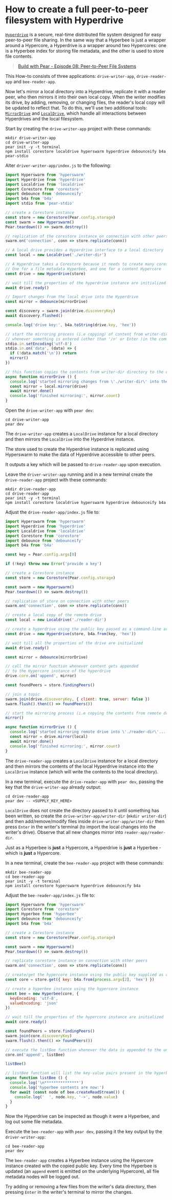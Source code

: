 # How to create a full peer-to-peer filesystem with Hyperdrive

[`Hyperdrive`](../building-blocks/hyperdrive.md) is a secure, real-time distributed file system designed for easy peer-to-peer file sharing. In the same way that a Hyperbee is just a wrapper around a Hypercore, a Hyperdrive is a wrapper around two Hypercores: one is a Hyperbee index for storing file metadata, and the other is used to store file contents.

> [Build with Pear - Episode 08: Peer-to-Peer File Systems](https://www.youtube.com/watch?v=ie7Nx3SF8sA)

This How-to consists of three applications: `drive-writer-app`, `drive-reader-app` and `bee-reader-app`.

Now let's mirror a local directory into a Hyperdrive, replicate it with a reader peer, who then mirrors it into their own local copy. When the writer modifies its drive, by adding, removing, or changing files, the reader's local copy will be updated to reflect that. To do this, we'll use two additional tools: [`MirrorDrive`](../helpers/mirrordrive.md) and [`LocalDrive`](../helpers/localdrive.md), which handle all interactions between Hyperdrives and the local filesystem.

Start by creating the `drive-writer-app` project with these commands:

```
mkdir drive-writer-app
cd drive-writer-app
pear init -y -t terminal
npm install corestore localdrive hyperswarm hyperdrive debounceify b4a pear-stdio
```

Alter `driver-writer-app/index.js` to the following:

```javascript
import Hyperswarm from 'hyperswarm'
import Hyperdrive from 'hyperdrive'
import Localdrive from 'localdrive'
import Corestore from 'corestore'
import debounce from 'debounceify'
import b4a from 'b4a'
import stdio from 'pear-stdio'

// create a Corestore instance 
const store = new Corestore(Pear.config.storage)
const swarm = new Hyperswarm()
Pear.teardown(() => swarm.destroy())

// replication of the corestore instance on connection with other peers
swarm.on('connection', conn => store.replicate(conn))

// A local drive provides a Hyperdrive interface to a local directory
const local = new Localdrive('./writer-dir')

// A Hyperdrive takes a Corestore because it needs to create many cores
// One for a file metadata Hyperbee, and one for a content Hypercore
const drive = new Hyperdrive(store)

// wait till the properties of the hyperdrive instance are initialized
await drive.ready()

// Import changes from the local drive into the Hyperdrive
const mirror = debounce(mirrorDrive)

const discovery = swarm.join(drive.discoveryKey)
await discovery.flushed()

console.log('drive key:', b4a.toString(drive.key, 'hex'))

// start the mirroring process (i.e copying) of content from writer-dir to the drive
// whenever something is entered (other than '/n' or Enter )in the command-line
stdio.in.setEncoding('utf-8')
stdio.in.on('data', (data) => {
  if (!data.match('\n')) return
  mirror()
})

// this function copies the contents from writer-dir directory to the drive
async function mirrorDrive () {
  console.log('started mirroring changes from \'./writer-dir\' into the drive...')
  const mirror = local.mirror(drive)
  await mirror.done()
  console.log('finished mirroring:', mirror.count)
}
```

Open the `drive-writer-app` with `pear dev`:

```
cd drive-writer-app
pear dev
```

The `drive-writer-app` creates a `LocalDrive` instance for a local directory and then mirrors the `LocalDrive` into the Hyperdrive instance. 

The store used to create the Hyperdrive instance is replicated using Hyperswarm to make the data of Hyperdrive accessible to other peers. 

It outputs a key which will be passed to `drive-reader-app` upon execution.

Leave the `driver-writer-app` running and in a new terminal create the `drive-reader-app` project with these commands:

```
mkdir drive-reader-app
cd drive-reader-app
pear init -y -t terminal
npm install corestore localdrive hyperswarm hyperdrive debounceify b4a
```

Adjust the `drive-reader-app/index.js` file to:

```javascript
import Hyperswarm from 'hyperswarm'
import Hyperdrive from 'hyperdrive'
import Localdrive from 'localdrive'
import Corestore from 'corestore'
import debounce from 'debounceify'
import b4a from 'b4a'

const key = Pear.config.args[0]

if (!key) throw new Error('provide a key')

// create a Corestore instance
const store = new Corestore(Pear.config.storage)

const swarm = new Hyperswarm()
Pear.teardown(() => swarm.destroy())

// replication of store on connection with other peers
swarm.on('connection', conn => store.replicate(conn))

// create a local copy of the remote drive
const local = new Localdrive('./reader-dir')

// create a hyperdrive using the public key passed as a command-line argument
const drive = new Hyperdrive(store, b4a.from(key, 'hex'))

// wait till all the properties of the drive are initialized
await drive.ready()

const mirror = debounce(mirrorDrive)

// call the mirror function whenever content gets appended 
// to the Hypercore instance of the hyperdrive
drive.core.on('append', mirror)

const foundPeers = store.findingPeers()

// join a topic
swarm.join(drive.discoveryKey, { client: true, server: false })
swarm.flush().then(() => foundPeers())

// start the mirroring process (i.e copying the contents from remote drive to local dir)
mirror()

async function mirrorDrive () {
  console.log('started mirroring remote drive into \'./reader-dir\'...')
  const mirror = drive.mirror(local)
  await mirror.done()
  console.log('finished mirroring:', mirror.count)
}
```

The `drive-reader-app` creates a `LocalDrive` instance for a local directory and then mirrors the contents of the local Hyperdrive instance into the `LocalDrive` instance (which will write the contents to the local directory).

In a new terminal, execute the `drive-reader-app` with `pear dev`, passing the key that the `drive-writer-app` already output:

```
cd drive-reader-app
pear dev -- <SUPPLY_KEY_HERE>
```

`LocalDrive` does not create the directory passed to it until something has been written, so create the `drive-writer-app/writer-dir` (`mkdir writer-dir`) and then add/remove/modify files inside `drive-writer-app/writer-dir` then press `Enter` in the writer's terminal (to import the local changes into the writer's drive). Observe that all new changes mirror into `reader-app/reader-dir`.

Just as a Hyperbee is **just** a Hypercore, a Hyperdrive is **just** a Hyperbee - which is **just** a Hypercore.

In a new terminal, create the `bee-reader-app` project with these commands:

```
mkdir bee-reader-app
cd bee-reader-app
pear init -y -t terminal
npm install corestore hyperswarm hyperdrive debounceify b4a
```

Adjust the `bee-reader-app/index.js` file to:

```javascript
import Hyperswarm from 'hyperswarm'
import Corestore from 'corestore'
import Hyperbee from 'hyperbee'
import debounce from 'debounceify'
import b4a from 'b4a'

// create a Corestore instance 
const store = new Corestore(Pear.config.storage)

const swarm = new Hyperswarm()
Pear.teardown(() => swarm.destroy())

// replicate corestore instance on connection with other peers
swarm.on('connection', conn => store.replicate(conn))

// create/get the hypercore instance using the public key supplied as command-line arg
const core = store.get({ key: b4a.from(process.argv[2], 'hex') })

// create a hyperbee instance using the hypercore instance
const bee = new Hyperbee(core, {
  keyEncoding: 'utf-8',
  valueEncoding: 'json'
})

// wait till the properties of the hypercore instance are initialized
await core.ready()

const foundPeers = store.findingPeers()
swarm.join(core.discoveryKey)
swarm.flush().then(() => foundPeers())

// execute the listBee function whenever the data is appended to the underlying hypercore
core.on('append', listBee)

listBee()

// listBee function will list the key-value pairs present in the hyperbee instance
async function listBee () {
  console.log('\n***************')
  console.log('hyperbee contents are now:')
  for await (const node of bee.createReadStream()) {
    console.log('  ', node.key, '->', node.value)
  }
}
```

Now the Hyperdrive can be inspected as though it were a Hyperbee, and log out some file metadata.

Execute the `bee-reader-app` with `pear dev`, passing it the key output by the `driver-writer-app`:

```
cd bee-reader-app
pear dev
```

The `bee-reader-app` creates a Hyperbee instance using the Hypercore instance created with the copied public key. Every time the Hyperbee is updated (an `append` event is emitted on the underlying Hypercore), all file metadata nodes will be logged out.

Try adding or removing a few files from the writer's data directory, then pressing `Enter` in the writer's terminal to mirror the changes.